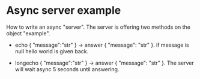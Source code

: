 # Async server example

How to write an async "server".
The server is offering two methods on the object "example".

- echo { "message":"str" } -> answer { "message": "str" }.
 if message is null hello world is given back.

- longecho { "message":"str" } -> answer { "message": "str" }.
 The server will wait async 5 seconds until answering.

